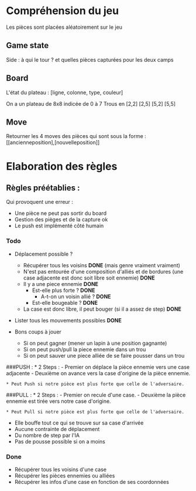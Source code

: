 # Compréhension du jeu

Les pièces sont placées aléatoirement sur le jeu

## Game state
Side : à qui le tour ? et quelles pièces capturées pour les deux camps

## Board
L'état du plateau :
[ligne, colonne, type, couleur]

On a un plateau de 8x8 indicée de 0 à 7
Trous en    [2,2]
            [2,5]
            [5,2]
            [5,5]

## Move
Retourner les 4 moves des pièces qui sont sous la forme :
[[ancienneposition],[nouvelleposition]]

# Elaboration des règles

## Règles préétablies :
Qui provoquent une erreur :
* Une pièce ne peut pas sortir du board
* Gestion des pièges et de la capture ok
* Le push est implémenté côté humain


### Todo
* Déplacement possible ?
    * Récupérer tous les voisins **DONE** (mais genre vraiment vraiment)
    * N'est pas entourée d'une composition d'alliés et de bordures (une case adjacente est donc soit libre soit ennemie) **DONE**
    * Il y a une piece ennemie **DONE**
        * Est-elle plus forte ? **DONE**
            * A-t-on un voisin allié ? **DONE**
        * Est-elle bougeable ?  **DONE**
    * La case est donc libre, il peut bouger (si il a assez de step)  **DONE**

* Lister tous les mouvements possibles  **DONE**

* Bons coups à jouer
    * Si on peut gagner (mener un lapin à une position gagnante)
    * Si on peut push/pull la piece ennemie dans un trou
    * Si on peut sauver une piece alliée de se faire pousser dans un trou





###PUSH :
	* 2 Steps :
		- Premier on déplace la pièce ennemie vers une case adjacente
		- Deuxième on avance vers la case d'origine de la pièce ennemie.

	* Peut Push si notre pièce est plus forte que celle de l'adversaire.


###PULL :
	* 2 Steps :
		- Premier on recule d'une case.
		- Deuxième la pièce ennemie est tirée vers notre case d'origine.

	* Peut Pull si notre pièce est plus forte que celle de l'adversaire.



* Elle bouffe tout ce qui se trouve sur sa case d'arrivée
* Aucune contrainte de déplacement
* Du nombre de step par l'IA
* Pas de pousse possible si on a moins

### Done
* Récupérer tous les voisins d'une case
* Récupérer les pièces ennemies ou alliées  
* Récupérer les infos d'une case en fonction de ses coordonnées
